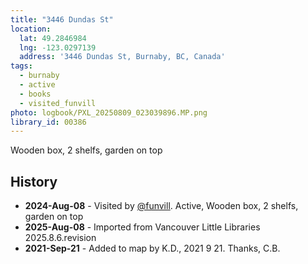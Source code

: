 ```yaml
---
title: "3446 Dundas St"
location:
  lat: 49.2846984
  lng: -123.0297139
  address: '3446 Dundas St, Burnaby, BC, Canada'
tags:
  - burnaby
  - active
  - books
  - visited_funvill
photo: logbook/PXL_20250809_023039896.MP.png
library_id: 00386
---
```


Wooden box, 2 shelfs, garden on top

## History

- **2024-Aug-08** - Visited by [@funvill](https://blog.abluestar.com). Active, Wooden box, 2 shelfs, garden on top
- **2025-Aug-08** - Imported from Vancouver Little Libraries 2025.8.6.revision
- **2021-Sep-21** - Added to map by K.D., 2021 9 21. Thanks, C.B.
